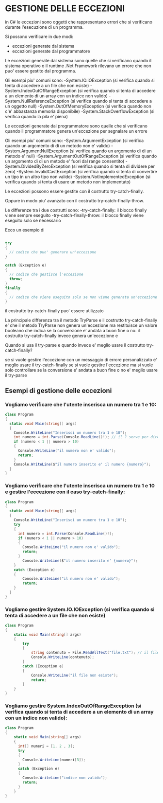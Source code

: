 # GESTIONE DELLE ECCEZIONI

in C# le eccezioni sono oggetti che rappresentano errori che si verificano durante l'esecuzione di un programma.

Si possono verificare in due modi:
- eccezioni generate dal sistema
- eccezioni generate dal programmatore

Le eccezioni generate dal sistema sono quelle che si verificano quando il sistema operativo o il runtime .Net Framework
rilevano un errore che non puo' essere gestito dal programma.

Gli esempi piu' comuni sono:
-System.IO.IOException  (si verifica quando si tenta di accedere a un file che non esiste)
-System.IndexOutOfRangeException   (si verifica quando si tenta di accedere a un elemento di un array con un indice non valido)
-System.NullReferenceException  (si verifica quando si tenta di accedere a un oggetto null)
-System.OutOfMemoryException  (si verifica quando non c'e' abbastanza memoria disponibile)
-System.StackOverflowException  (si verifica quando la pila e' piena)

Le eccezioni generate dal programmatore sono quelle che si verificano quando il programmatore genera un'eccezione per segnalare un errore

Gli esempi piu' comuni sono:
-System.ArgumentException  (si verifica quando un argomento di di un metodo non e' valido)
-System.ArgumentNullException (si verifica quando un argomento di di un metodo e' null)
-System.ArgumentOutOfRangeException (si verifica quando un argomento di di un metodo e' fuori dal range consentito)
-System.DividedByZeroException (si verifica quando si tenta di dividere per zero)
-System.InvalidCastException (si verifica quando si tenta di convertire un tipo in un altro tipo non valido)
-System.NotImplementedException (si verifica quando si tenta di usare un metodo non implementato)

Le eccezioni possono essere gestite con il costrutto try-catch-finally.

Oppure in modo piu' avanzato con il costrutto try-catch-finally-throw.

Le differenze tra i due costrutti sono:
-try-catch-finally: il blocco finally viene sempre eseguito
-try-catch-finally-throw: il blocco finally viene eseguito solo se necessario

Ecco un esempio di 

```c#

try 
{
  // codice che puo' generare un'eccezione
}

catch (Exception e)
{
  // codice che gestisce l'eccezione
  throw;
}
finally
{
  // codice che viene eseguito solo se non viene generata un'eccezione
}
```

il costrutto try-catch-finally puo' essere utilizzato 


La principale differenza tra il metodo TryParse e il costrutto try-catch-finally e' che il metodo TryParse non genera
un'eccezione ma restituisce un valore booleano che indica se la conversione e' andata a buon fine o no.
il costrutto try-catch-finally invece genera un'eccezione e 

Quando si usa il try-parse e quando invece e' meglio usare il costrutto try-catch-finally?

se si vuole gestire l'eccezione con un messaggio di errore personalizzato e' meglio usare il try-catch-finally 
se si vuole gestire l'eccezione ma si vuole solo controllare se la conversione e' andata a buon fine o no e' meglio usare il try-parse

## Esempi di gestione delle eccezioni 

### Vogliamo verificare che l'utente inserisca un numero tra 1 e 10:

```c#
class Program 
{
  static void Main(string[] args)
  {
    Console.WriteLine("Inserisci un numero tra 1 e 10");
    int numero = int.Parse(Console.ReadLine()!); // il ? serve per dire che potrebbe essere null e si puo' fare anche con il !
    if (numero < 1 || numero > 10)
    {
      Console.WriteLine("il numero non e' valido");
      return;
    }
    Console.WriteLine($"il numero inserito e' il numero {numero}");
  }
}
```

### Vogliamo verificare che l'utente inserisca un numero tra 1  e 10 e gestire l'eccezione con il caso try-catch-finally:

```c#
class Program 
{
  static void Main(string[] args)
  {
    Console.WriteLine("Inserisci un numero tra 1 e 10");
    try
    {
      int numero = int.Parse(Console.ReadLine()!);
      if (numero < 1 || numero > 10)
      {
        Console.WriteLine("il numero non e' valido");
        return;
      }
        Console.WriteLine($"il numero inserito e' {numero}");
    }
    catch (Exception e)
    {
        Console.WriteLine("il numero non e' valido");
        return;
    }
  }
}
```

### Vogliamo gestire System.IO.IOException (si verifica quando si tenta di accedere a un file che non esiste)
```c#
class Program
{
    static void Main(string[] args)
    {
        try
        {
            string contenuto = File.ReadAllText("file.txt"); // il file deve essere nella stessa cartella del programma
            Console.WriteLine(contenuto);
        }
        catch (Exception e)
        {
            Console.WriteLine("il file non esiste");
            return;
        }
    }
}
```

###  Vogliamo gestire System.IndexOutOfRangeException (si verifica quando si tenta di accedere a un elemento di un array con un indice non valido):

```c#
class Program
{
    static void Main(string[] args)
    {
      int[] numeri = [1, 2 , 3];
      try 
      {
        Console.WriteLine(numeri[3]);
      }
      catch (Exception e)
      {
        Console.WriteLine("indice non valido");
        return;
      }
    }
}
```